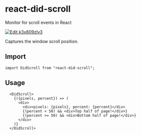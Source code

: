 # react-did-scroll
Monitor for scroll events in React

[![Edit k3x809zlv3](https://codesandbox.io/static/img/play-codesandbox.svg)](https://codesandbox.io/s/k3x809zlv3?hidenavigation=1&view=editor)

Captures the window scroll position.

## Import

```
import DidScroll from "react-did-scroll";
```

## Usage

```
  <DidScroll>
    {({pixels, percent}) => (
      <div>
        <div>pixels: {pixels}, percent: {percent}</div>
        {(percent < 50) && <div>Top half of page!</div>}
        {(percent >= 50) && <div>Bottom half of page!</div>}
      </div>
    )}
  </DidScroll>
 ```

